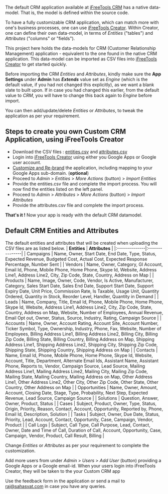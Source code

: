 The default CRM application available at [iFreeTools CRM](http://crm.ifreetools.com) has a native data-model. That is, the model is defined within the source code.

To have a fully customizable CRM application, which can match more with one's business processes, one can use [iFreeTools Creator](http://creator.ifreetools.com).  Within Creator, one can define their own data-model, in terms of _Entities_ ("tables") and _Attributes_ ("columns" or "fields").

This project here holds the data-models for CRM (Customer Relationship Management) application - equivalent to the one found in the native CRM application. This data-model can be imported as CSV files into [iFreeTools Creator](http://creator.ifreetools.com) to get started quickly.

Before importing the CRM _Entities_ and _Attributes_, kindly make sure the **App Settings** under **Admin** has _**Extends**_ value set as _Engine_ (which is the default value, if you had not changed this explicitly), as we want a blank slate to built upon. If in case you had changed this earlier, from the default value to _CRM_, you will have to change this back again to _Engine_ before import.

You can then add/update/delete _Entities_ or _Attributes_, to tweak the application as per your requirement.

## Steps to create you own Custom CRM Application, using iFreeTools Creator ##

  * Download the CSV files : [entities.csv](http://crm-apps-datamodel.googlecode.com/svn/trunk/csv/entities.csv) and [attributes.csv](http://crm-apps-datamodel.googlecode.com/svn/trunk/csv/attributes.csv)
  * Login into [iFreeTools Creator](http://creator.ifreetools.com) using either you Google Apps or Google user account.
  * [Customize and Re-brand](http://blogs.ifreetools.com/2009/11/ifreetools-crm-on-your-sub-domain-with.html) the application, including mapping to your Google Apps sub-domain. (**optional**)
  * Proceed to _Admin_ > _Entities_ > _More Actions_ (button) > _Import Entities_
  * Provide the entities.csv file and complete the import process. You will now find the entities listed on the left panel.
  * Proceed to _Admin_ > _Attributes_ > _More Actions_ (button) > _Import Attributes_
  * Provide the attributes.csv file and complete the import process.

**That's it !** Now your app is ready with the default CRM datamodel.

## Default CRM Entities and Attributes ##
The default entities and attributes that will be created when uploading the CSV files are as listed below.
| **Entities**  | **Attributes** |
|:--------------|:---------------|
| Campaigns | Name, Owner, Start Date, End Date, Type, Status, Expected Revenue, Budgeted Cost, Actual Cost, Expected Response Percentage, Number Sent |
| Vendors   | Name, Owner, Category, Gl Account, Email Id, Phone, Mobile Phone, Home Phone, Skype Id, Website, Address Line1, Address Line2, City, Zip Code, State, Country, Address on Map |
| Products  | Name, Image, Owner, Code, Vendor, Is Active, Manufacturer, Category, Sales Start Date, Sales End Date, Support Start Date, Support Expiry Date, Unit Price, Commission Rate, Is Taxable, Usage Unit, Quantity Ordered, Quantity in Stock, Reorder Level, Handler, Quantity in Demand |
| Leads     | Name, Company, Title, Email Id, Phone, Mobile Phone, Home Phone, Skype Id, Website, Address Line1, Address Line2, City, Zip Code, State, Country, Address on Map, Website, Number of Employees, Annual Revenue, Email Opt out, Owner, Status, Source, Industry, Rating, Campaign Source |
| Accounts  | Name, Owner, Account Rating, Account Site, Account Number, Ticker Symbol, Type, Ownership, Industry, Phone, Fax, Website, Number of Employees, Billing Address Line1, Billing Address Line2, Billing City, Billing Zip Code, Billing State, Billing Country, Billing Address on Map, Shipping Address Line1, Shipping Address Line2, Shipping City, Shipping Zip Code, Shipping State, Shipping Country, Shipping Address on Map |
| Contacts  | Name, Email Id, Phone, Mobile Phone, Home Phone, Skype Id, Website, Account, Title, Department, Alternate Email Ids, Assistant Name, Assistant Phone, Reports to, Vendor, Campaign Source, Lead Source, Mailing Address Line1, Mailing Address Line2, Mailing City, Mailing Zip Code, Mailing State, Mailing Country, Mailing Address on Map, Other Address Line1, Other Address Line2, Other City, Other Zip Code, Other State, Other Country, Other Address on Map |
| Opportunities | Name, Owner, Amount, Account, Closing Date, Stage, Type, Probability, Next Step, Expected Revenue, Lead Source, Campaign Source |
| Solutions | Question, Answer, Owner, Product, Status |
| Cases     | Subject, Product, Owner, Type, Status, Origin, Priority, Reason, Contact, Account, Opportunity, Reported by, Phone, Email Id, Description, Solution |
| Tasks     | Subject, Owner, Due Date, Status, Priority, Lead, Account, Contact, Opportunity, Case, Campaign, Vendor, Product |
| Call Logs | Subject, Call Type, Call Purpose, Lead, Contact, Owner, Date and Time of Call, Duration of Call, Account, Opportunity, Case, Campaign, Vendor, Product, Call Result, Billing |

Change _Entities_ or _Attributes_ as per your requirement to complete the customization.

Add more users from under _Admin_ > _Users_ > _Add User_ (button) providing a Google Apps or a Google email-id. When your users login into iFreeTools Creator, they will be taken to the your Custom CRM app

Use the feedback form in the application or send a mail to [raj@sahasvat.com](mailto:raj@sahasvat.com) in case you have any queries.
